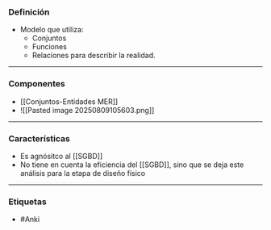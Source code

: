 ### Definición
- Modelo que utiliza:
	- Conjuntos
	- Funciones
	- Relaciones
	para describir la realidad.
***
### Componentes
- [[Conjuntos-Entidades MER]] 
- ![[Pasted image 20250809105603.png]]
***
### Características
- Es agnósitco al [[SGBD]]
- No tiene en cuenta la eficiencia del [[SGBD]], sino que se deja este análisis para la etapa de diseño físico
***
### Etiquetas
- #Anki 